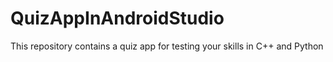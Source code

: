 # QuizAppInAndroidStudio
This repository contains a quiz app for testing your skills in C++ and Python
